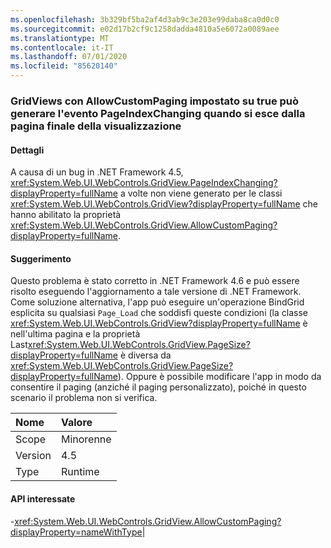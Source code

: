 ```yaml
---
ms.openlocfilehash: 3b329bf5ba2af4d3ab9c3e203e99daba8ca0d0c0
ms.sourcegitcommit: e02d17b2cf9c1258dadda4810a5e6072a0089aee
ms.translationtype: MT
ms.contentlocale: it-IT
ms.lasthandoff: 07/01/2020
ms.locfileid: "85620140"
---
```

### <a name="gridviews-with-allowcustompaging-set-to-true-may-fire-the-pageindexchanging-event-when-leaving-the-final-page-of-the-view"></a>GridViews con AllowCustomPaging impostato su true può generare l'evento PageIndexChanging quando si esce dalla pagina finale della visualizzazione

#### <a name="details"></a>Dettagli

A causa di un bug in .NET Framework 4.5, <xref:System.Web.UI.WebControls.GridView.PageIndexChanging?displayProperty=fullName> a volte non viene generato per le classi <xref:System.Web.UI.WebControls.GridView?displayProperty=fullName> che hanno abilitato la proprietà <xref:System.Web.UI.WebControls.GridView.AllowCustomPaging?displayProperty=fullName>.

#### <a name="suggestion"></a>Suggerimento

Questo problema è stato corretto in .NET Framework 4.6 e può essere risolto eseguendo l'aggiornamento a tale versione di .NET Framework. Come soluzione alternativa, l'app può eseguire un'operazione BindGrid esplicita su qualsiasi <code>Page_Load</code> che soddisfi queste condizioni (la classe <xref:System.Web.UI.WebControls.GridView?displayProperty=fullName> è nell'ultima pagina e la proprietà Last<xref:System.Web.UI.WebControls.GridView.PageSize?displayProperty=fullName> è diversa da <xref:System.Web.UI.WebControls.GridView.PageSize?displayProperty=fullName>). Oppure è possibile modificare l'app in modo da consentire il paging (anziché il paging personalizzato), poiché in questo scenario il problema non si verifica.

| Nome    | Valore       |
|:--------|:------------|
| Scope   |Minorenne|
|Version|4.5|
|Type|Runtime

#### <a name="affected-apis"></a>API interessate

-<xref:System.Web.UI.WebControls.GridView.AllowCustomPaging?displayProperty=nameWithType></li></ul>|
